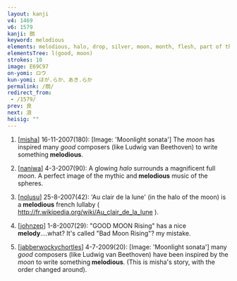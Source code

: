 ```yaml
---
layout: kanji
v4: 1469
v6: 1579
kanji: 朗
keyword: melodious
elements: melodious, halo, drop, silver, moon, month, flesh, part of the body
elementsTree: l(good, moon)
strokes: 10
image: E69C97
on-yomi: ロウ
kun-yomi: ほが.らか、あき.らか
permalink: /朗/
redirect_from:
 - /1579/
prev: 良
next: 浪
heisig: ""
---
```


1) [<a href="http://kanji.koohii.com/profile/misha">misha</a>] 16-11-2007(180): [Image: &#039;Moonlight sonata&#039;] The <em>moon</em> has inspired many <em>good</em> composers (like Ludwig van Beethoven) to write something<strong> melodious</strong>.

2) [<a href="http://kanji.koohii.com/profile/naniwa">naniwa</a>] 4-3-2007(90): A glowing <em>halo</em> surrounds a magnificent full <em>moon</em>. A perfect image of the mythic and<strong> melodious</strong> music of the spheres.

3) [<a href="http://kanji.koohii.com/profile/nolusu">nolusu</a>] 25-8-2007(42): &#039;Au clair de la lune&#039; (in the halo of the moon) is a<strong> melodious</strong> french lullaby ( <a href="http://fr.wikipedia.org/wiki/Au_clair_de_la_lune">http://fr.wikipedia.org/wiki/Au_clair_de_la_lune</a> ).

4) [<a href="http://kanji.koohii.com/profile/johnzep">johnzep</a>] 1-8-2007(29): &quot;GOOD MOON Rising&quot; has a nice <strong>melody</strong>....what? It&#039;s called &quot;Bad Moon Rising&quot;? my mistake.

5) [<a href="http://kanji.koohii.com/profile/jabberwockychortles">jabberwockychortles</a>] 4-7-2009(20): [Image: &#039;Moonlight sonata&#039;] many <em>good</em> composers (like Ludwig van Beethoven) have been inspired by the <em>moon</em> to write something<strong> melodious</strong>. (This is misha&#039;s story, with the order changed around).

